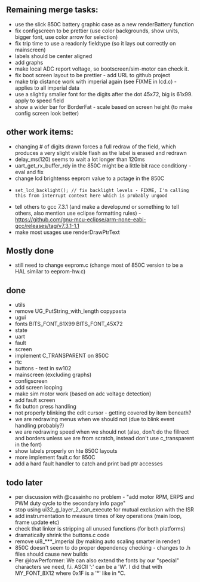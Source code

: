 ## Remaining merge tasks:

* use the slick 850C battery graphic case as a new renderBattery function
* fix configscreen to be prettier (use color backgrounds, show units, bigger font, use color arrow for selection)
* fix trip time to use a readonly fieldtype (so it lays out correctly on mainscreen)
* labels should be center aligned
* add graphs
* make local ADC report voltage, so bootscreen/sim-motor can check it.
* fix boot screen layout to be prettier - add URL to github project
* make trip distance work with imperial again (see FIXME in lcd.c) - applies to all imperial data
* use a slightly smaller font for the digits after the dot 45x72, big is 61x99. apply to speed field
* show a wider bar for BorderFat - scale based on screen height (to make config screen look better)

## other work items:
* changing # of digits drawn forces a full redraw of the field, which produces a very slight visible flash as the label is erased and redrawn
* delay_ms(120) seems to wait a lot longer than 120ms
* uart_get_rx_buffer_rdy in the 850C might be a little bit race conditiony - eval and fix
* change lcd brightenss eeprom value to a pctage in the 850C
*     set_lcd_backlight(); // fix backlight levels - FIXME, I'm calling this from interrupt context here which is probably ungood
* tell others to gcc 7.3.1 (and make a develop.md or something to tell others, also mention use eclipse formatting rules) - https://github.com/gnu-mcu-eclipse/arm-none-eabi-gcc/releases/tag/v7.3.1-1.1
* make most usages use renderDrawPtrText

## Mostly done

* still need to change eeprom.c (change most of 850C version to be a HAL similar to eeprom-hw.c)

## done

* utils
* remove UG_PutString_with_length copypasta
* ugui
* fonts BITS_FONT_61X99 BITS_FONT_45X72
* state
* uart
* fault
* screen
* implement C_TRANSPARENT on 850C
* rtc
* buttons - test in sw102
* mainscreen (excluding graphs)
* configscreen
* add screen looping
* make sim motor work (based on adc voltage detection)
* add fault screen 
* fix button press handling
* not properly blinking the edit cursor - getting covered by item beneath?
* we are redrawing menus when we should not (due to blink event handling probably?)
* we are redrawing speed when we should not (also, don't do the fillrect and borders unless we are from scratch, instead don't use c_transparent in the font)
* show labels properly on hte 850C layouts
* more implement fault.c for 850C 
* add a hard fault handler to catch and print bad ptr accesses

## todo later 

* per discussion with @casainho no problem - "add motor RPM, ERPS and PWM duty cycle to the secondary info page"
* stop using ui32_g_layer_2_can_execute for mutual exclusion with the ISR
* add instrumentation to measure times of key operations (main loop, frame update etc)
* check that linker is stripping all unused functions (for both platforms)
* dramatically shrink the buttons.c code
* remove ui8_***_imperial (by making auto scaling smarter in render)
* 850C doesn't seem to do proper dependency checking - changes to .h files should cause new builds
* Per @lowPerformer: We can also extend the fonts by our "special" characters we need, f.i. ASCII ':' can be a 'W'. I did that with MY_FONT_8X12 where 0x1F is a '°' like in °C.

